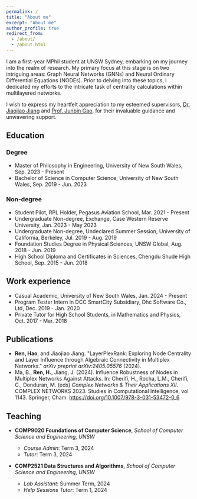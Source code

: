 ```yaml
---
permalink: /
title: "About me"
excerpt: "About me"
author_profile: true
redirect_from: 
  - /about/
  - /about.html
---
```


I am a first-year MPhil student at UNSW Sydney, embarking on my journey into the realm of research. My primary focus at this stage is on two intriguing areas: Graph Neural Networks (GNNs) and Neural Ordinary Differential Equations (NODEs). Prior to delving into these topics, I dedicated my efforts to the intricate task of centrality calculations within multilayered networks.

I wish to express my heartfelt appreciation to my esteemed supervisors, [Dr. Jiaojiao Jiang](https://www.unsw.edu.au/staff/jiaojiao-jiang) and [Prof. Junbin Gao](https://www.sydney.edu.au/business/about/our-people/academic-staff/junbin-gao.html), for their invaluable guidance and unwavering support.

## Education

### Degree
* Master of Philosophy in Engineering, University of New South Wales, Sep. 2023 - Present
* Bachelor of Science in Computer Science, University of New South Wales, Sep. 2019 - Jun. 2023

### Non-degree
* Student Pilot, RPL Holder, Pegasus Aviation School, Mar. 2021 - Present
* Undergraduate Non-degree, Exchange, Case Western Reserve University, Jan. 2023 - May 2023
* Undergraduate Non-degree, Undeclared Summer Session, University of California, Berkeley, Jul. 2019 - Aug. 2019
* Foundation Studies Degree in Physical Sciences, UNSW Global, Aug. 2018 - Jun. 2019
* High School Diploma and Certificates in Sciences, Chengdu Shude High School, Sep. 2015 - Jun. 2018

## Work experience

* Casual Academic, University of New South Wales, Jan. 2024 - Present
* Program Tester Intern in DCC SmartCity Subsidiary, Dhc Software Co., Ltd, Dec. 2019 - Jan. 2020
* Private Tutor for High School Students, in Mathematics and Physics, Oct. 2017 - Mar. 2018

## Publications

* **Ren, Hao**, and Jiaojiao Jiang. "LayerPlexRank: Exploring Node Centrality and Layer Influence through Algebraic Connectivity in Multiplex Networks." *arXiv preprint arXiv:2405.05576* (2024).
* Ma, B., **Ren, H.**, Jiang, J. (2024). Influence Robustness of Nodes in Multiplex Networks Against Attacks. In: Cherifi, H., Rocha, L.M., Cherifi, C., Donduran, M. (eds) *Complex Networks & Their Applications XII*. COMPLEX NETWORKS 2023. Studies in Computational Intelligence, vol 1143. Springer, Cham. <https://doi.org/10.1007/978-3-031-53472-0_6>

## Teaching

* **COMP9020 Foundations of Computer Science**, *School of Computer Science and Engineering, UNSW*
  * *Course Admin*: Term 3, 2024
  * *Tutor*: Term 3, 2024 

* **COMP2521 Data Structures and Algorithms**, *School of Computer Science and Engineering, UNSW*
  * *Lab Assistant*: Summer Term, 2024
  * *Help Sessions Tutor*: Term 1, 2024

